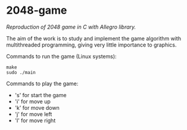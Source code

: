 # 2048-game
*Reproduction of 2048 game in C with Allegro library.*

The aim of the work is to study and implement the game algorithm with multithreaded programming, giving very little importance to graphics.

<p>Commands to run the game (Linux systems):<p>

```
make
sudo ./main
```

<p>Commands to play the game:<p>
<ul>
  <li>'s' for start the game</li>
  <li>'i' for move up</li>
  <li>'k' for move down</li>
  <li>'j' for move left</li>
  <li>'l' for move right</li>
</ul>
